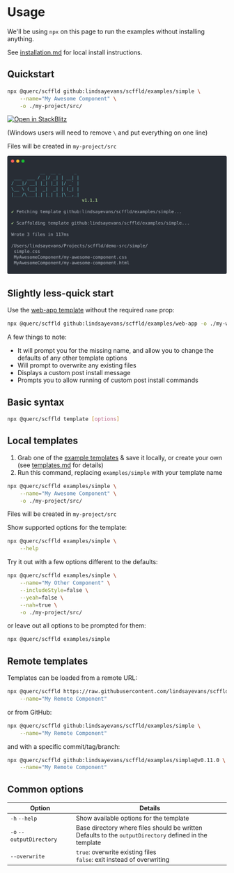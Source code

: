 # Usage

We'll be using `npx` on this page to run the examples without installing anything.

See [installation.md](./installation.md) for local install instructions.

## Quickstart

```sh
npx @querc/scffld github:lindsayevans/scffld/examples/simple \
    --name="My Awesome Component" \
    -o ./my-project/src/
```

[![Open in StackBlitz](https://developer.stackblitz.com/img/open_in_stackblitz_small.svg)](https://stackblitz.com/edit/scffld-quickstart?file=README.md)

(Windows users will need to remove `\` and put everything on one line)

Files will be created in `my-project/src`

![Example of command output](./screenshot.svg)

## Slightly less-quick start

Use the [web-app template](../examples/web-app.md) without the required `name` prop:

```sh
npx @querc/scffld github:lindsayevans/scffld/examples/web-app -o ./my-web-app/src/
```

A few things to note:

- It will prompt you for the missing name, and allow you to change the defaults of any other template options
- Will prompt to overwrite any existing files
- Displays a custom post install message
- Prompts you to allow running of custom post install commands

## Basic syntax

```sh
npx @querc/scffld template [options]
```

## Local templates

1. Grab one of the [example templates](../examples/) & save it locally, or create your own (see [templates.md](./templates.md) for details)
2. Run this command, replacing `examples/simple` with your template name

```sh
npx @querc/scffld examples/simple \
    --name="My Awesome Component" \
    -o ./my-project/src/
```

Files will be created in `my-project/src`

Show supported options for the template:

```sh
npx @querc/scffld examples/simple \
    --help
```

Try it out with a few options different to the defaults:

```sh
npx @querc/scffld examples/simple \
    --name="My Other Component" \
    --includeStyle=false \
    --yeah=false \
    --nah=true \
    -o ./my-project/src/
```

or leave out all options to be prompted for them:

```sh
npx @querc/scffld examples/simple
```

## Remote templates

Templates can be loaded from a remote URL:

```sh
npx @querc/scffld https://raw.githubusercontent.com/lindsayevans/scffld/develop/examples/simple.md \
    --name="My Remote Component"
```

or from GitHub:

```sh
npx @querc/scffld github:lindsayevans/scffld/examples/simple \
    --name="My Remote Component"
```

and with a specific commit/tag/branch:

```sh
npx @querc/scffld github:lindsayevans/scffld/examples/simple@v0.11.0 \
    --name="My Remote Component"
```

## Common options

| Option                   | Details                                                                                                   |
| ------------------------ | --------------------------------------------------------------------------------------------------------- |
| `-h` `--help`            | Show available options for the template                                                                   |
| `-o` `--outputDirectory` | Base directory where files should be written<br>Defaults to the `outputDirectory` defined in the template |
| `--overwrite`            | `true`: overwrite existing files<br>`false`: exit instead of overwriting                                  |
